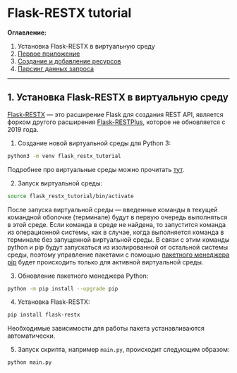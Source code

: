 # Flask-RESTX tutorial

**Оглавление:**

1. Установка Flask-RESTX в виртуальную среду
2. [Первое приложение](../02_first_application/README.md)
3. [Создание и добавление ресурсов](../03_creating_resources/README.md)
4. [Парсинг данных запроса](../04_request_parsing/README.md)

---

## 1. Установка Flask-RESTX в виртуальную среду

[Flask-RESTX](https://flask-restx.readthedocs.io/en/latest/quickstart.html#migrate-from-flask-restplus) — это расширение Flask для создания REST API, является форком другого расширения [Flask-RESTPlus](https://flask-restplus.readthedocs.io/en/stable/), которое не обновляется с 2019 года.

1. Создание новой виртуальной среды для Python 3:
```bash
python3 -m venv flask_restx_tutorial
``` 

Подробнее про виртуальные среды можно прочитать [тут](https://python-scripts.com/virtualenv).

2. Запуск виртуальной среды:
```bash
source flask_restx_tutorial/bin/activate
```

После запуска виртуальной среды — введенные команды в текущей командной оболочке (терминале) будут в первую очередь выполняться в этой среде. Если команда в среде не найдена, то запустится команда из операционной системы, как в случае, когда выполняется команда в терминале без запущенной виртуальной среды. В связи с этим команды python и pip будут запускаться из изолированной от остальной системы среды, поэтому управление пакетами с помощью [пакетного менеджера pip](https://pip.pypa.io/en/stable/quickstart/) будет происходить только для активной виртуальной среды.  

3. Обновление пакетного менеджера Python:
```bash
python -m pip install --upgrade pip
```

4. Установка Flask-RESTX:
```bash
pip install flask-restx
```

Необходимые зависимости для работы пакета устанавливаются автоматически.

5. Запуск скрипта, например `main.py`, происходит следующим образом:
```bash
python main.py
```